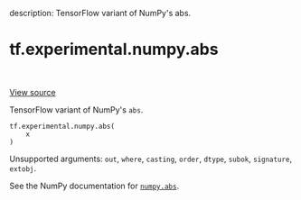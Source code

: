 description: TensorFlow variant of NumPy's abs.

<div itemscope itemtype="http://developers.google.com/ReferenceObject">
<meta itemprop="name" content="tf.experimental.numpy.abs" />
<meta itemprop="path" content="Stable" />
</div>

# tf.experimental.numpy.abs

<!-- Insert buttons and diff -->

<table class="tfo-notebook-buttons tfo-api nocontent" align="left">

</table>

<a target="_blank" href="/code/stable/tensorflow/python/ops/numpy_ops/np_math_ops.py">View source</a>



TensorFlow variant of NumPy's `abs`.

<pre class="devsite-click-to-copy prettyprint lang-py tfo-signature-link">
<code>tf.experimental.numpy.abs(
    x
)
</code></pre>



<!-- Placeholder for "Used in" -->

Unsupported arguments: `out`, `where`, `casting`, `order`, `dtype`, `subok`, `signature`, `extobj`.

See the NumPy documentation for [`numpy.abs`](https://numpy.org/doc/1.16/reference/generated/numpy.absolute.html).